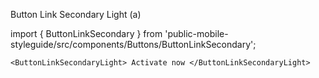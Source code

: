 Button Link Secondary Light (a)

import { ButtonLinkSecondary } from 'public-mobile-styleguide/src/components/Buttons/ButtonLinkSecondary';


```
<ButtonLinkSecondaryLight> Activate now </ButtonLinkSecondaryLight>
```
